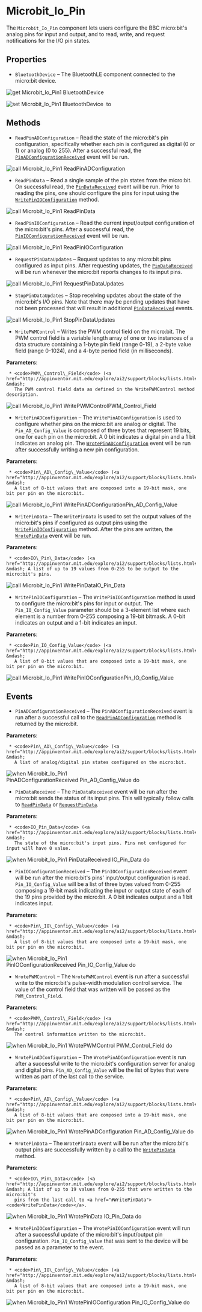# Microbit\_Io\_Pin

The <code>Microbit_Io_Pin</code> component lets users configure the BBC micro:bit's analog pins for input and output, and to read, write, and request notifications for the I/O pin states.

## Properties

+ <a name="BluetoothDevice"></a>`BluetoothDevice` – The BluetoothLE component connected to the micro:bit device.


![get Microbit_Io_Pin1 BluetoothDevice ](blocks/Microbit_Io_Pin.BluetoothDevice_getter.svg)


![set Microbit_Io_Pin1 BluetoothDevice  to](blocks/Microbit_Io_Pin.BluetoothDevice_setter.svg)

## Methods

+ <a name="ReadPinADConfiguration"></a>`ReadPinADConfiguration` – Read the state of the micro:bit's pin configuration, specifically whether each pin is
 configured as digital (0 or 1) or analog (0 to 255). After a successful read, the
 <a href="#PinADConfigurationReceived"><code>PinADConfigurationReceived</code></a> event will
 be run.

![call Microbit_Io_Pin1 ReadPinADConfiguration](blocks/Microbit_Io_Pin.ReadPinADConfiguration.svg)

+ <a name="ReadPinData"></a>`ReadPinData` – Read a single sample of the pin states from the micro:bit. On successful read, the
 <a href="#PinDataReceived"><code>PinDataReceived</code></a> event will be run. Prior to reading
 the pins, one should configure the pins for input using the <a
 href="#WritePinIOConfiguration"><code>WritePinIOConfiguration</code></a> method.

![call Microbit_Io_Pin1 ReadPinData](blocks/Microbit_Io_Pin.ReadPinData.svg)

+ <a name="ReadPinIOConfiguration"></a>`ReadPinIOConfiguration` – Read the current input/output configuration of the micro:bit's pins. After a successful read,
 the <a href="#PinIOConfigurationReceived"><code>PinIOConfigurationReceived</code></a> event
 will be run.

![call Microbit_Io_Pin1 ReadPinIOConfiguration](blocks/Microbit_Io_Pin.ReadPinIOConfiguration.svg)

+ <a name="RequestPinDataUpdates"></a>`RequestPinDataUpdates` – Request updates to any micro:bit pins configured as input pins. After requesting updates, the
 <a href="#PinDataReceived"><code>PinDataReceived</code></a> will be run whenever the micro:bit
 reports changes to its input pins.

![call Microbit_Io_Pin1 RequestPinDataUpdates](blocks/Microbit_Io_Pin.RequestPinDataUpdates.svg)

+ <a name="StopPinDataUpdates"></a>`StopPinDataUpdates` – Stop receiving updates about the state of the micro:bit's I/O pins. Note that there may be
 pending updates that have not been processed that will result in additional
 <a href="#PinDataReceived"><code>PinDataReceived</code></a> events.

![call Microbit_Io_Pin1 StopPinDataUpdates](blocks/Microbit_Io_Pin.StopPinDataUpdates.svg)

+ <a name="WritePWMControl"></a>`WritePWMControl` – Writes the PWM control field on the micro:bit. The PWM control field is a variable length
 array of one or two instances of a data structure containing a 1-byte pin field (range 0-19),
 a 2-byte value field (range 0-1024), and a 4-byte period field (in milliseconds).

 __Parameters__:

     * <code>PWM\_Control\_Field</code> (<a href="http://appinventor.mit.edu/explore/ai2/support/blocks/lists.html#emptylist">_list_</a>) &mdash;
       The PWM control field data as defined in the WritePWMControl method description.

![call Microbit_Io_Pin1 WritePWMControlPWM_Control_Field](blocks/Microbit_Io_Pin.WritePWMControl.svg)

+ <a name="WritePinADConfiguration"></a>`WritePinADConfiguration` – The <code>WritePinADConfiguration</code> is used to configure whether pins on the micro:bit
 are analog or digital. The <code>Pin\_AD\_Config\_Value</code> is composed of three bytes that
 represent 19 bits, one for each pin on the micro:bit. A 0 bit indicates a digital pin and a
 1 bit indicates an analog pin. The
 <a href="#WrotePinADConfiguration"><code>WrotePinADConfiguration</code></a> event will be run
 after successfully writing a new pin configuration.

 __Parameters__:

     * <code>Pin\_AD\_Config\_Value</code> (<a href="http://appinventor.mit.edu/explore/ai2/support/blocks/lists.html#emptylist">_list_</a>) &mdash;
       A list of 8-bit values that are composed into a 19-bit mask, one bit per pin on the micro:bit.

![call Microbit_Io_Pin1 WritePinADConfigurationPin_AD_Config_Value](blocks/Microbit_Io_Pin.WritePinADConfiguration.svg)

+ <a name="WritePinData"></a>`WritePinData` – The <code>WritePinData</code> is used to set the output values of the micro:bit's pins if
 configured as output pins using the
 <a href="#WritePinIOConfiguration"><code>WritePinIOConfiguration</code></a> method. After the
 pins are written, the <a href="#WrotePinData"><code>WrotePinData</code></a> event will be run.

 __Parameters__:

     * <code>IO\_Pin\_Data</code> (<a href="http://appinventor.mit.edu/explore/ai2/support/blocks/lists.html#makealist">_list_</a>) &mdash; A list of up to 19 values from 0-255 to be output to the micro:bit's pins.

![call Microbit_Io_Pin1 WritePinDataIO_Pin_Data](blocks/Microbit_Io_Pin.WritePinData.svg)

+ <a name="WritePinIOConfiguration"></a>`WritePinIOConfiguration` – The <code>WritePinIOConfiguration</code> method is used to configure the micro:bit's pins for
 input or output. The <code>Pin\_IO\_Config\_Value</code> parameter should be a 3-element list
 where each element is a number from 0-255 composing a 19-bit bitmask. A 0-bit indicates an
 output and a 1-bit indicates an input.

 __Parameters__:

     * <code>Pin_IO_Config_Value</code> (<a href="http://appinventor.mit.edu/explore/ai2/support/blocks/lists.html#emptylist">_list_</a>) &mdash;
       A list of 8-bit values that are composed into a 19-bit mask, one bit per pin on the micro:bit.

![call Microbit_Io_Pin1 WritePinIOConfigurationPin_IO_Config_Value](blocks/Microbit_Io_Pin.WritePinIOConfiguration.svg)

## Events

+ <a name="PinADConfigurationReceived"></a>`PinADConfigurationReceived` – The <code>PinADConfigurationReceived</code> event is run after a successful call to the
 <a href="#ReadPinADConfiguration"><code>ReadPinADConfiguration</code></a> method is returned
 by the micro:bit.

 __Parameters__:

     * <code>Pin\_AD\_Config\_Value</code> (<a href="http://appinventor.mit.edu/explore/ai2/support/blocks/lists.html#emptylist">_list_</a>) &mdash;
       A list of analog/digital pin states configured on the micro:bit.

![when Microbit_Io_Pin1 PinADConfigurationReceived Pin_AD_Config_Value do](blocks/Microbit_Io_Pin.PinADConfigurationReceived.svg)

+ <a name="PinDataReceived"></a>`PinDataReceived` – The <code>PinDataReceived</code> event will be run after the micro:bit sends the status of its
 input pins. This will typically follow calls to
 <a href="#ReadPinData"><code>ReadPinData</code></a> or
 <a href="#RequestPinData"><code>RequestPinData</code></a>.

 __Parameters__:

     * <code>IO_Pin_Data</code> (<a href="http://appinventor.mit.edu/explore/ai2/support/blocks/lists.html#makealist">_list_</a>) &mdash;
       The state of the micro:bit's input pins. Pins not configured for input will have 0 value.

![when Microbit_Io_Pin1 PinDataReceived IO_Pin_Data do](blocks/Microbit_Io_Pin.PinDataReceived.svg)

+ <a name="PinIOConfigurationReceived"></a>`PinIOConfigurationReceived` – The <code>PinIOConfigurationReceived</code> event will be run after the micro:bit's pins'
 input/output configuration is read. <code>Pin\_IO\_Config\_Value</code> will be a list of three
 bytes valued from 0-255 composing a 19-bit mask indicating the input or output state of each
 of the 19 pins provided by the micro:bit. A 0 bit indicates output and a 1 bit indicates input.

 __Parameters__:

     * <code>Pin\_IO\_Config\_Value</code> (<a href="http://appinventor.mit.edu/explore/ai2/support/blocks/lists.html#emptylist">_list_</a>) &mdash;
       A list of 8-bit values that are composed into a 19-bit mask, one bit per pin on the micro:bit.

![when Microbit_Io_Pin1 PinIOConfigurationReceived Pin_IO_Config_Value do](blocks/Microbit_Io_Pin.PinIOConfigurationReceived.svg)

+ <a name="WrotePWMControl"></a>`WrotePWMControl` – The <code>WrotePWMControl</code> event is run after a successful write to the micro:bit's
 pulse-width modulation control service. The value of the control field that was written will
 be passed as the <code>PWM\_Control\_Field</code>.

 __Parameters__:

     * <code>PWM\_Control\_Field</code> (<a href="http://appinventor.mit.edu/explore/ai2/support/blocks/lists.html#emptylist">_list_</a>) &mdash;
       The control information written to the micro:bit.

![when Microbit_Io_Pin1 WrotePWMControl PWM_Control_Field do](blocks/Microbit_Io_Pin.WrotePWMControl.svg)

+ <a name="WrotePinADConfiguration"></a>`WrotePinADConfiguration` – The <code>WrotePinADConfiguration</code> event is run after a successful write to the
 micro:bit's configuration server for analog and digital pins. <code>Pin\_AD\_Config\_Value</code>
 will be the list of bytes that were written as part of the last call to the service.

 __Parameters__:

     * <code>Pin\_AD\_Config\_Value</code> (<a href="http://appinventor.mit.edu/explore/ai2/support/blocks/lists.html#emptylist">_list_</a>) &mdash;
       A list of 8-bit values that are composed into a 19-bit mask, one bit per pin on the micro:bit.

![when Microbit_Io_Pin1 WrotePinADConfiguration Pin_AD_Config_Value do](blocks/Microbit_Io_Pin.WrotePinADConfiguration.svg)

+ <a name="WrotePinData"></a>`WrotePinData` – The <code>WrotePinData</code> event will be run after the micro:bit's output pins are
 successfully written by a call to the <a href="#WritePinData"><code>WritePinData</code></a>
 method.

 __Parameters__:

     * <code>IO\_Pin\_Data</code> (<a href="http://appinventor.mit.edu/explore/ai2/support/blocks/lists.html#makealist">_list_</a>) &mdash; A list of up to 19 values from 0-255 that were written to the micro:bit's
       pins from the last call to <a href="#WritePinData"><code>WritePinData</code></a>.

![when Microbit_Io_Pin1 WrotePinData IO_Pin_Data do](blocks/Microbit_Io_Pin.WrotePinData.svg)

+ <a name="WrotePinIOConfiguration"></a>`WrotePinIOConfiguration` – The <code>WrotePinIOConfiguration</code> event will run after a successful update of the
 micro:bit's input/output pin configuration. <code>Pin\_IO\_Config\_Value</code> that was sent to
 the device will be passed as a parameter to the event.

 __Parameters__:

     * <code>Pin\_IO\_Config\_Value</code> (<a href="http://appinventor.mit.edu/explore/ai2/support/blocks/lists.html#emptylist">_list_</a>) &mdash;
       A list of 8-bit values that are composed into a 19-bit mask, one bit per pin on the micro:bit.

![when Microbit_Io_Pin1 WrotePinIOConfiguration Pin_IO_Config_Value do](blocks/Microbit_Io_Pin.WrotePinIOConfiguration.svg)



